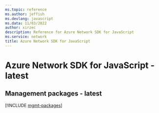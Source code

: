 ```yaml
---
ms.topic: reference
ms.author: jeffish
ms.devlang: javascript
ms.data: 11/03/2022
author: xirzec
description: Reference for Azure Network SDK for JavaScript
ms.service: network
title: Azure Network SDK for JavaScript
---
```

# Azure Network SDK for JavaScript - latest

## Management packages - latest
[!INCLUDE [mgmt-packages](network-mgmt-index.md)]
